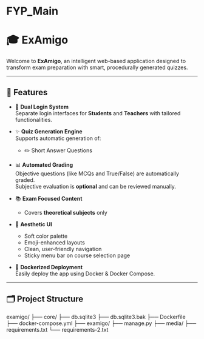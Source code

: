 # FYP_Main

# 🎓 ExAmigo

Welcome to **ExAmigo**, an intelligent web-based application designed to transform exam preparation with smart, procedurally generated quizzes.

---

## 🌟 Features

- 👥 **Dual Login System**  
  Separate login interfaces for **Students** and **Teachers** with tailored functionalities.

- ✨ **Quiz Generation Engine**  
  Supports automatic generation of:
  - ✏️ Short Answer Questions

- 📊 **Automated Grading**  
  Objective questions (like MCQs and True/False) are automatically graded.  
  Subjective evaluation is **optional** and can be reviewed manually.

- 📚 **Exam Focused Content**  
  - Covers **theoretical subjects** only

- 🎨 **Aesthetic UI**  
  - Soft color palette  
  - Emoji-enhanced layouts  
  - Clean, user-friendly navigation  
  - Sticky menu bar on course selection page

- 🐳 **Dockerized Deployment**  
  Easily deploy the app using Docker & Docker Compose.

---

## 🗂️ Project Structure

examigo/
├── core/
├── db.sqlite3
├── db.sqlite3.bak
├── Dockerfile
├── docker-compose.yml
├── examigo/
├── manage.py
├── media/
├── requirements.txt
└── requirements-2.txt




 
